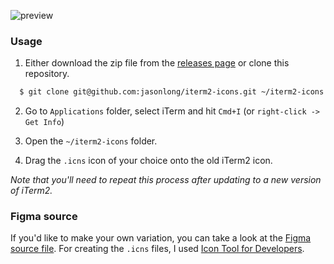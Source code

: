 ![preview](https://raw.githubusercontent.com/jasonlong/iterm2-icons/master/social-preview.png)

### Usage

1. Either download the zip file from the [releases page](https://github.com/jasonlong/iterm2-icons/releases) or clone this repository.

  ```bash
    $ git clone git@github.com:jasonlong/iterm2-icons.git ~/iterm2-icons
  ```

2. Go to `Applications` folder, select iTerm and hit `Cmd+I` (or `right-click -> Get Info`)

3. Open the `~/iterm2-icons` folder.

4. Drag the `.icns` icon of your choice onto the old iTerm2 icon.

_Note that you'll need to repeat this process after updating to a new version of iTerm2._

### Figma source

If you'd like to make your own variation, you can take a look at the [Figma source file](https://www.figma.com/file/Ncz44QwwaKXTYejbBie8xe0B/iTerm2-icons?node-id=251%3A140). For creating the `.icns` files, I used [Icon Tool for Developers](https://itunes.apple.com/us/app/icon-tool-for-developers/id554660130?mt=12).
